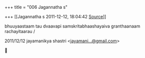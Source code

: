+++
title = "006 Jagannatha s"

+++
[[Jagannatha s	2011-12-12, 18:04:42 [Source](https://groups.google.com/g/bvparishat/c/MPzS-YXm77k)]]



bhuuyaastaam tau dvaavapi samskritabhaashayaiva granthaanaam rachayitaarau /  
  

2011/12/12 jayamanikya shastri \<[jayamani...@gmail.com]()\>



